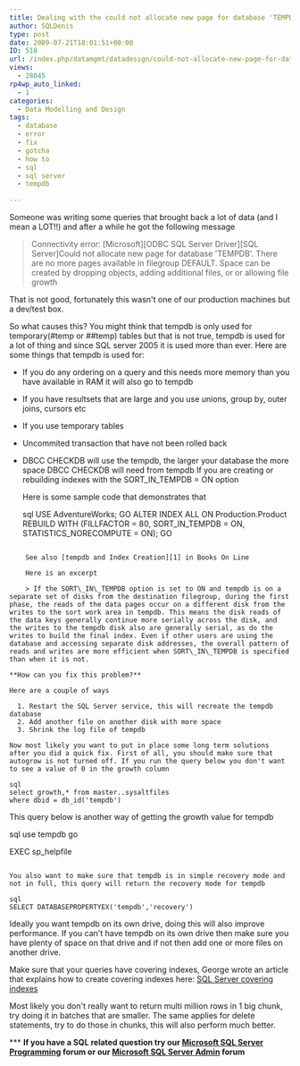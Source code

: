 ```yaml
---
title: Dealing with the could not allocate new page for database 'TEMPDB'. There are no more pages available in filegroup DEFAULT error message
author: SQLDenis
type: post
date: 2009-07-21T18:01:51+00:00
ID: 518
url: /index.php/datamgmt/datadesign/could-not-allocate-new-page-for-database/
views:
  - 28045
rp4wp_auto_linked:
  - 1
categories:
  - Data Modelling and Design
tags:
  - database
  - error
  - fix
  - gotcha
  - how to
  - sql
  - sql server
  - tempdb

---
```

Someone was writing some queries that brought back a lot of data (and I mean a LOT!!) and after a while he got the following message

> Connectivity error: \[Microsoft\]\[ODBC SQL Server Driver\][SQL Server]Could not allocate new page for database 'TEMPDB'. There are no more pages available in filegroup DEFAULT. Space can be created by dropping objects, adding additional files, or or allowing file growth

That is not good, fortunately this wasn't one of our production machines but a dev/test box.

So what causes this? You might think that tempdb is only used for temporary(#temp or ##temp) tables but that is not true, tempdb is used for a lot of thing and since SQL server 2005 it is used more than ever. Here are some things that tempdb is used for:

  * If you do any ordering on a query and this needs more memory than you have available in RAM it will also go to tempdb
  * If you have resultsets that are large and you use unions, group by, outer joins, cursors etc
  * If you use temporary tables
  * Uncommited transaction that have not been rolled back
  * DBCC CHECKDB will use the tempdb, the larger your database the more space DBCC CHECKDB will need from tempdb 
    If you are creating or rebuilding indexes with the SORT\_IN\_TEMPDB = ON option
    
    Here is some sample code that demonstrates that
    
    sql
USE AdventureWorks;
    GO
    ALTER INDEX ALL ON Production.Product
    REBUILD WITH (FILLFACTOR = 80, SORT_IN_TEMPDB = ON,
                  STATISTICS_NORECOMPUTE = ON);
    GO
```

    See also [tempdb and Index Creation][1] in Books On Line
  
    Here is an excerpt
    
    > If the SORT\_IN\_TEMPDB option is set to ON and tempdb is on a separate set of disks from the destination filegroup, during the first phase, the reads of the data pages occur on a different disk from the writes to the sort work area in tempdb. This means the disk reads of the data keys generally continue more serially across the disk, and the writes to the tempdb disk also are generally serial, as do the writes to build the final index. Even if other users are using the database and accessing separate disk addresses, the overall pattern of reads and writes are more efficient when SORT\_IN\_TEMPDB is specified than when it is not.

**How can you fix this problem?** 
  
Here are a couple of ways

  1. Restart the SQL Server service, this will recreate the tempdb database
  2. Add another file on another disk with more space
  3. Shrink the log file of tempdb

Now most likely you want to put in place some long term solutions after you did a quick fix. First of all, you should make sure that autogrow is not turned off. If you run the query below you don't want to see a value of 0 in the growth column

sql
select growth,* from master..sysaltfiles
where dbid = db_id('tempdb')
```

This query below is another way of getting the growth value for tempdb

sql
use tempdb
go

EXEC sp_helpfile
```

You also want to make sure that tempdb is in simple recovery mode and not in full, this query will return the recovery mode for tempdb

sql
SELECT DATABASEPROPERTYEX('tempdb','recovery')
```

Ideally you want tempdb on its own drive, doing this will also improve performance. If you can't have tempdb on its own drive then make sure you have plenty of space on that drive and if not then add one or more files on another drive.

Make sure that your queries have covering indexes, George wrote an article that explains how to create covering indexes here: [SQL Server covering indexes][2]

Most likely you don't really want to return multi million rows in 1 big chunk, try doing it in batches that are smaller. The same applies for delete statements, try to do those in chunks, this will also perform much better. 



\*** **If you have a SQL related question try our [Microsoft SQL Server Programming][3] forum or our [Microsoft SQL Server Admin][4] forum**<ins></ins>

 [1]: http://msdn.microsoft.com/en-us/library/ms188281.aspx
 [2]: /index.php/DataMgmt/DataDesign/sql-server-covering-indexes
 [3]: http://forum.ltd.local/viewforum.php?f=17
 [4]: http://forum.ltd.local/viewforum.php?f=22